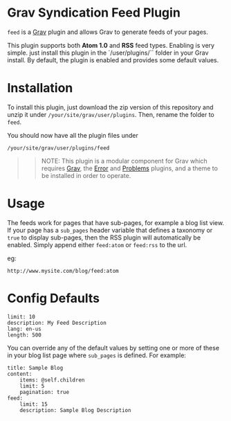 # Grav Syndication Feed Plugin

`feed` is a [Grav](http://github.com/getgrav/grav) plugin and allows Grav to generate feeds of your pages.

This plugin supports both __Atom 1.0__ and __RSS__ feed types. Enabling is very simple. just install this plugin in the `/user/plugins/`` folder in your Grav install. By default, the plugin is enabled and provides some default values.

# Installation

To install this plugin, just download the zip version of this repository and unzip it under `/your/site/grav/user/plugins`. Then, rename the folder to `feed`.

You should now have all the plugin files under

	/your/site/grav/user/plugins/feed

>> NOTE: This plugin is a modular component for Grav which requires [Grav](http://github.com/getgrav/grav), the [Error](https://github.com/getgrav/grav-plugin-error) and [Problems](https://github.com/getgrav/grav-plugin-problems) plugins, and a theme to be installed in order to operate.

# Usage

The feeds work for pages that have sub-pages, for example a blog list view. If your page has a `sub_pages` header variable that defines a taxonomy or `true` to display sub-pages, then the RSS plugin will automatically be enabled. Simply append either `feed:atom` or `feed:rss` to the url.

eg:

```
http://www.mysite.com/blog/feed:atom
```

# Config Defaults

```
limit: 10
description: My Feed Description
lang: en-us
length: 500
```

You can override any of the default values by setting one or more of these in your blog list page where `sub_pages` is defined. For example:

```
title: Sample Blog
content:
    items: @self.children
    limit: 5
    pagination: true
feed:
    limit: 15
    description: Sample Blog Description
```

